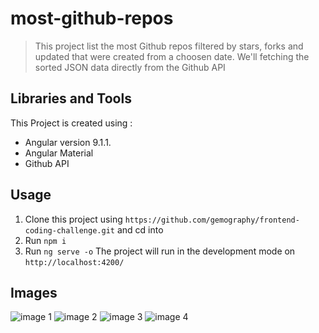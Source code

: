 # most-github-repos
> This project list the most Github repos filtered by stars, forks and updated that were created from a    choosen date. We'll fetching the sorted JSON data directly from the Github API

## Libraries and Tools
This Project is created using :
+ Angular version 9.1.1.
+ Angular Material
+ Github API

## Usage
1. Clone this project using `https://github.com/gemography/frontend-coding-challenge.git` and cd into
2. Run `npm i`
3. Run `ng serve -o` The project will run in the development mode on `http://localhost:4200/`

## Images
<img src="assets/1.png" alt="image 1"/>
<img src="assets/2.png" alt="image 2"/>
<img src="assets/3.png" alt="image 3"/>
<img src="assets/4.png" alt="image 4"/>

